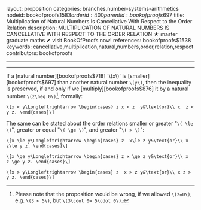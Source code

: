 layout: proposition
categories: branches,number-systems-arithmetics
nodeid: bookofproofs$1583
orderid: 400
parentid: bookofproofs$697
title: Multiplication of Natural Numbers Is Cancellative With Respect to the Order Relation
description: MULTIPLICATION OF NATURAL NUMBERS IS CANCELLATIVE WITH RESPECT TO THE ORDER RELATION &#9733; master graduate maths &#10004; visit BookOfProofs now!
references: bookofproofs$1538
keywords: cancellative,multiplication,natural,numbers,order,relation,respect
contributors: bookofproofs

---


---

If a [natural number][bookofproofs$718] `\(x\)` is [smaller][bookofproofs$697] than another natural number `\(y\)`, then the inequality is preserved, if and only if we [multiply][bookofproofs$876] it by a natural number `\(z\neq 0\)`[^1], formally: 

`\[x < y\Longleftrightarrow \begin{cases} z x < z  y&\text{or}\\
x  z < y z.
\end{cases}\]`


The same can be stated about the order relations smaller or greater "`\( \le \)`", greater or equal "`\( \ge \)`", and greater "`\( > \)`":

`\[x \le y\Longleftrightarrow \begin{cases} z  x\le z y&\text{or}\\
x  z\le y z.
\end{cases}\]`


`\[x \ge y\Longleftrightarrow \begin{cases} z x \ge z y&\text{or}\\
x  z \ge y z.
\end{cases}\]`

`\[x > y\Longleftrightarrow \begin{cases} z  x > z y&\text{or}\\
x z > y z.
\end{cases}\]`

[^1]: Please note that the proposition would be wrong, if we allowed `\(z=0\)`, e.g. `\(3 < 5\)`, but `\(3\cdot 0= 5\cdot 0\)`.
